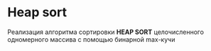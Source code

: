 # Heap sort
Реализация алгоритма сортировки **HEAP SORT** целочисленного одномерного массива с помощью бинарной max-кучи
